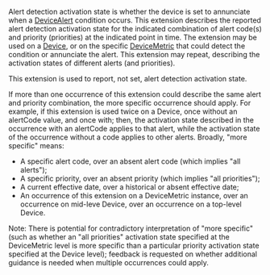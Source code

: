 Alert detection activation state is whether the device is set to annunciate when a [DeviceAlert](http://hl7.org/fhir/StructureDefinition/DeviceAlert) condition occurs. This extension describes the reported alert detection activation state for the indicated combination of alert code(s) and priority (priorities) at the indicated point in time. The extension may be used on a [Device](http://hl7.org/fhir/StructureDefinition/Device), or on the specific [DeviceMetric](http://hl7.org/fhir/StructureDefinition/DeviceMetric) that could detect the condition or annunciate the alert. This extension may repeat, describing the activation states of different alerts (and priorities). 

This extension is used to report, not set, alert detection activation state.

If more than one occurrence of this extension could describe the same alert and priority combination, the more specific occurrence should apply. For example, if this extension is used twice on a Device, once without an alertCode value, and once with; then, the activation state described in the occurrence with an alertCode applies to that alert, while the activation state of the occurrence without a code applies to other alerts. Broadly, "more specific" means:

* A specific alert code, over an absent alert code (which implies "all alerts");
* A specific priority, over an absent priority (which implies "all priorities");
* A current effective date, over a historical or absent effective date;
* An occurrence of this extension on a DeviceMetric instance, over an occurrence on mid-leve Device, over an occurrence on a top-level Device.

Note:
  There is potential for contradictory interpretation of "more specific" (such as whether an "all priorities" activation state specified at the DeviceMetric level is more specific than a particular priority activation state specified at the Device level); feedback is requested on whether additional guidance is needed when multiple occurrences could apply.
